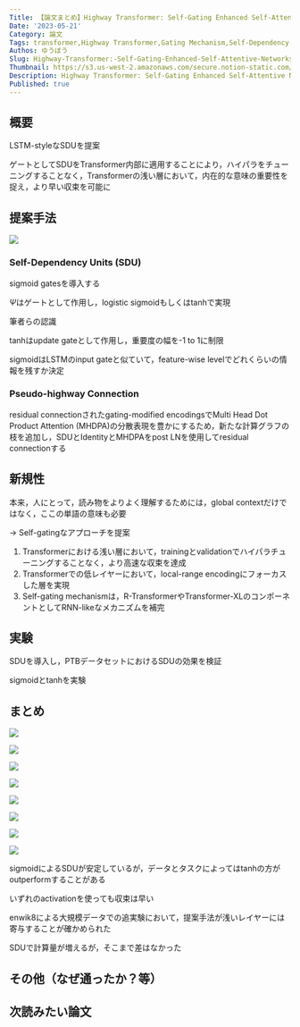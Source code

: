 ```yaml
---
Title: 【論文まとめ】Highway Transformer: Self-Gating Enhanced Self-Attentive Networks
Date: '2023-05-21'
Category: 論文
Tags: transformer,Highway Transformer,Gating Mechanism,Self-Dependency-Units (SDU)
Authos: ゆうぼう
Slug: Highway-Transformer:-Self-Gating-Enhanced-Self-Attentive-Networks
Thumbnail: https://s3.us-west-2.amazonaws.com/secure.notion-static.com/c1d2b55a-8e61-4918-8a5e-bee7f61e9f4d/%E3%82%B9%E3%82%AF%E3%83%AA%E3%83%BC%E3%83%B3%E3%82%B7%E3%83%A7%E3%83%83%E3%83%88_2022-08-26_12.58.57.png?X-Amz-Algorithm=AWS4-HMAC-SHA256&X-Amz-Content-Sha256=UNSIGNED-PAYLOAD&X-Amz-Credential=AKIAT73L2G45EIPT3X45%2F20230521%2Fus-west-2%2Fs3%2Faws4_request&X-Amz-Date=20230521T180536Z&X-Amz-Expires=3600&X-Amz-Signature=3a2649aaae274fbabf93cde0b58588663b3b7e6a951c5a628fb5bbca202a7140&X-Amz-SignedHeaders=host&x-id=GetObject
Description: Highway Transformer: Self-Gating Enhanced Self-Attentive Networksのまとめ
Published: true
---
```


## 概要

LSTM-styleなSDUを提案

ゲートとしてSDUをTransformer内部に適用することにより，ハイパラをチューニングすることなく，Transformerの浅い層において，内在的な意味の重要性を捉え，より早い収束を可能に

## 提案手法

![](https://s3.us-west-2.amazonaws.com/secure.notion-static.com/ee071883-293d-4802-ab74-1f3298ab1ad1/%E3%82%B9%E3%82%AF%E3%83%AA%E3%83%BC%E3%83%B3%E3%82%B7%E3%83%A7%E3%83%83%E3%83%88_2022-08-26_12.58.57.png?X-Amz-Algorithm=AWS4-HMAC-SHA256&X-Amz-Content-Sha256=UNSIGNED-PAYLOAD&X-Amz-Credential=AKIAT73L2G45EIPT3X45%2F20230521%2Fus-west-2%2Fs3%2Faws4_request&X-Amz-Date=20230521T180540Z&X-Amz-Expires=3600&X-Amz-Signature=90235e0c189715ed2ad9e053ac0ded46a7529072523ceb561856d73c171cbc63&X-Amz-SignedHeaders=host&x-id=GetObject)

### Self-Dependency Units (SDU)

sigmoid gatesを導入する

$\Psi$はゲートとして作用し，logistic sigmoidもしくはtanhで実現

筆者らの認識

tanhはupdate gateとして作用し，重要度の幅を-1 to 1に制限

sigmoidはLSTMのinput gateと似ていて，feature-wise levelでどれくらいの情報を残すか決定

### Pseudo-highway Connection

residual connectionされたgating-modified encodingsでMulti Head Dot Product Attention (MHDPA)の分散表現を豊かにするため，新たな計算グラフの枝を追加し，SDUとIdentityとMHDPAをpost LNを使用してresidual connectionする

## 新規性

本来，人にとって，読み物をよりよく理解するためには，global contextだけではなく，ここの単語の意味も必要

→ Self-gatingなアプローチを提案



1.  Transformerにおける浅い層において，trainingとvalidationでハイパラチューニングすることなく，より高速な収束を達成
2. Transformerでの低レイヤーにおいて，local-range encodingにフォーカスした層を実現
3. Self-gating mechanismは，R-TransformerやTransformer-XLのコンポーネントとしてRNN-likeなメカニズムを補完
## 実験

SDUを導入し，PTBデータセットにおけるSDUの効果を検証

sigmoidとtanhを実験

## まとめ

![](https://s3.us-west-2.amazonaws.com/secure.notion-static.com/983f88c3-b4c6-4017-89a5-c11814060ffe/%E3%82%B9%E3%82%AF%E3%83%AA%E3%83%BC%E3%83%B3%E3%82%B7%E3%83%A7%E3%83%83%E3%83%88_2022-08-26_13.21.41.png?X-Amz-Algorithm=AWS4-HMAC-SHA256&X-Amz-Content-Sha256=UNSIGNED-PAYLOAD&X-Amz-Credential=AKIAT73L2G45EIPT3X45%2F20230521%2Fus-west-2%2Fs3%2Faws4_request&X-Amz-Date=20230521T180603Z&X-Amz-Expires=3600&X-Amz-Signature=dc4b94706aaae77f3e190ab3103d101fb2152f6216dcfdef0d162302fe053706&X-Amz-SignedHeaders=host&x-id=GetObject)

![](https://s3.us-west-2.amazonaws.com/secure.notion-static.com/bf1a2c53-9065-4c50-bc7a-7cb9aae77dd8/%E3%82%B9%E3%82%AF%E3%83%AA%E3%83%BC%E3%83%B3%E3%82%B7%E3%83%A7%E3%83%83%E3%83%88_2022-08-26_13.22.04.png?X-Amz-Algorithm=AWS4-HMAC-SHA256&X-Amz-Content-Sha256=UNSIGNED-PAYLOAD&X-Amz-Credential=AKIAT73L2G45EIPT3X45%2F20230521%2Fus-west-2%2Fs3%2Faws4_request&X-Amz-Date=20230521T180607Z&X-Amz-Expires=3600&X-Amz-Signature=8deccd38d03139667d4e160812d04d855e16f2c37db8428d5434b33bbbfd46f4&X-Amz-SignedHeaders=host&x-id=GetObject)

![](https://s3.us-west-2.amazonaws.com/secure.notion-static.com/43698a9d-abf7-4007-b343-7b9dc2a4e588/%E3%82%B9%E3%82%AF%E3%83%AA%E3%83%BC%E3%83%B3%E3%82%B7%E3%83%A7%E3%83%83%E3%83%88_2022-08-26_13.22.25.png?X-Amz-Algorithm=AWS4-HMAC-SHA256&X-Amz-Content-Sha256=UNSIGNED-PAYLOAD&X-Amz-Credential=AKIAT73L2G45EIPT3X45%2F20230521%2Fus-west-2%2Fs3%2Faws4_request&X-Amz-Date=20230521T180609Z&X-Amz-Expires=3600&X-Amz-Signature=99f3e053d8e49ec68bef5d06de3bbd3f71e880cd411b9f6561244597055b24a1&X-Amz-SignedHeaders=host&x-id=GetObject)

![](https://s3.us-west-2.amazonaws.com/secure.notion-static.com/6cd06f60-3432-42c1-b90a-e8cafdb254a5/%E3%82%B9%E3%82%AF%E3%83%AA%E3%83%BC%E3%83%B3%E3%82%B7%E3%83%A7%E3%83%83%E3%83%88_2022-08-26_13.22.43.png?X-Amz-Algorithm=AWS4-HMAC-SHA256&X-Amz-Content-Sha256=UNSIGNED-PAYLOAD&X-Amz-Credential=AKIAT73L2G45EIPT3X45%2F20230521%2Fus-west-2%2Fs3%2Faws4_request&X-Amz-Date=20230521T180612Z&X-Amz-Expires=3600&X-Amz-Signature=546157c3dbc57dbdfebfd19724491ba4026390d3b968e6bf79cbed0cdc8fdec4&X-Amz-SignedHeaders=host&x-id=GetObject)

![](https://s3.us-west-2.amazonaws.com/secure.notion-static.com/a5b222bb-5fc4-4ad6-9c08-e7cde9bc7b8d/%E3%82%B9%E3%82%AF%E3%83%AA%E3%83%BC%E3%83%B3%E3%82%B7%E3%83%A7%E3%83%83%E3%83%88_2022-08-26_13.23.01.png?X-Amz-Algorithm=AWS4-HMAC-SHA256&X-Amz-Content-Sha256=UNSIGNED-PAYLOAD&X-Amz-Credential=AKIAT73L2G45EIPT3X45%2F20230521%2Fus-west-2%2Fs3%2Faws4_request&X-Amz-Date=20230521T180614Z&X-Amz-Expires=3600&X-Amz-Signature=ce5717a7823c4d6531b7dfa3ca8cf71fd84bc9cafa5e0613c111b5c5380bda2a&X-Amz-SignedHeaders=host&x-id=GetObject)

![](https://s3.us-west-2.amazonaws.com/secure.notion-static.com/2e0b4670-6891-40f4-859b-a6b50feaeb9b/%E3%82%B9%E3%82%AF%E3%83%AA%E3%83%BC%E3%83%B3%E3%82%B7%E3%83%A7%E3%83%83%E3%83%88_2022-08-26_13.23.12.png?X-Amz-Algorithm=AWS4-HMAC-SHA256&X-Amz-Content-Sha256=UNSIGNED-PAYLOAD&X-Amz-Credential=AKIAT73L2G45EIPT3X45%2F20230521%2Fus-west-2%2Fs3%2Faws4_request&X-Amz-Date=20230521T180620Z&X-Amz-Expires=3600&X-Amz-Signature=50441be8be1fbd4908b07ebc956da7e7343e0db5ec91e01a264d275a9c4a4394&X-Amz-SignedHeaders=host&x-id=GetObject)



![](https://s3.us-west-2.amazonaws.com/secure.notion-static.com/c48f4870-1a31-45e3-984e-d9622e262bad/%E3%82%B9%E3%82%AF%E3%83%AA%E3%83%BC%E3%83%B3%E3%82%B7%E3%83%A7%E3%83%83%E3%83%88_2022-08-26_13.23.37.png?X-Amz-Algorithm=AWS4-HMAC-SHA256&X-Amz-Content-Sha256=UNSIGNED-PAYLOAD&X-Amz-Credential=AKIAT73L2G45EIPT3X45%2F20230521%2Fus-west-2%2Fs3%2Faws4_request&X-Amz-Date=20230521T180625Z&X-Amz-Expires=3600&X-Amz-Signature=34e626fb90de9065c1df255c4293c825cd190bb783589c4d1bd6e1a4f96eb6a0&X-Amz-SignedHeaders=host&x-id=GetObject)

![](https://s3.us-west-2.amazonaws.com/secure.notion-static.com/d6970bfd-1cd0-40f2-ac05-d9d46e1db8aa/%E3%82%B9%E3%82%AF%E3%83%AA%E3%83%BC%E3%83%B3%E3%82%B7%E3%83%A7%E3%83%83%E3%83%88_2022-08-26_13.23.48.png?X-Amz-Algorithm=AWS4-HMAC-SHA256&X-Amz-Content-Sha256=UNSIGNED-PAYLOAD&X-Amz-Credential=AKIAT73L2G45EIPT3X45%2F20230521%2Fus-west-2%2Fs3%2Faws4_request&X-Amz-Date=20230521T180628Z&X-Amz-Expires=3600&X-Amz-Signature=b60865c113b62ddaae3f5496c4f83f6248f60a34763b8df0f9a6aef50aba250d&X-Amz-SignedHeaders=host&x-id=GetObject)

sigmoidによるSDUが安定しているが，データとタスクによってはtanhの方がoutperformすることがある

いずれのactivationを使っても収束は早い



enwik8による大規模データでの追実験において，提案手法が浅いレイヤーには寄与することが確かめられた



SDUで計算量が増えるが，そこまで差はなかった

## その他（なぜ通ったか？等）



## 次読みたい論文

